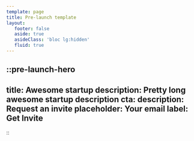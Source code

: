```yaml
---
template: page
title: Pre-launch template
layout:
   footer: false
   aside: true
   asideClass: 'bloc lg:hidden'
   fluid: true
---
```



::pre-launch-hero
---
title: Awesome startup
description: Pretty long awesome startup description
cta:
    description: Request an invite
    placeholder: Your email
    label: Get Invite
---
::
